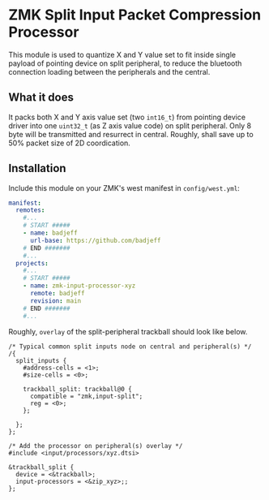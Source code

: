 # ZMK Split Input Packet Compression Processor

This module is used to quantize X and Y value set to fit inside single payload of pointing device on split peripheral, to reduce the bluetooth connection loading between the peripherals and the central.

## What it does

It packs both X and Y axis value set (two `int16_t`) from pointing device driver into one `uint32_t` (as Z axis value code) on split peripheral. Only 8 byte will be transmitted and  resurrect in central. Roughly, shall save up to 50% packet size of 2D coordication.

## Installation

Include this module on your ZMK's west manifest in `config/west.yml`:

```yaml
manifest:
  remotes:
    #...
    # START #####
    - name: badjeff
      url-base: https://github.com/badjeff
    # END #######
    #...
  projects:
    #...
    # START #####
    - name: zmk-input-processor-xyz
      remote: badjeff
      revision: main
    # END #######
    #...
```

Roughly, `overlay` of the split-peripheral trackball should look like below.

```
/* Typical common split inputs node on central and peripheral(s) */
/{
  split_inputs {
    #address-cells = <1>;
    #size-cells = <0>;

    trackball_split: trackball@0 {
      compatible = "zmk,input-split";
      reg = <0>;
    };

  };
};

/* Add the processor on peripheral(s) overlay */
#include <input/processors/xyz.dtsi>

&trackball_split {
  device = <&trackball>;
  input-processors = <&zip_xyz>;;
};
```
